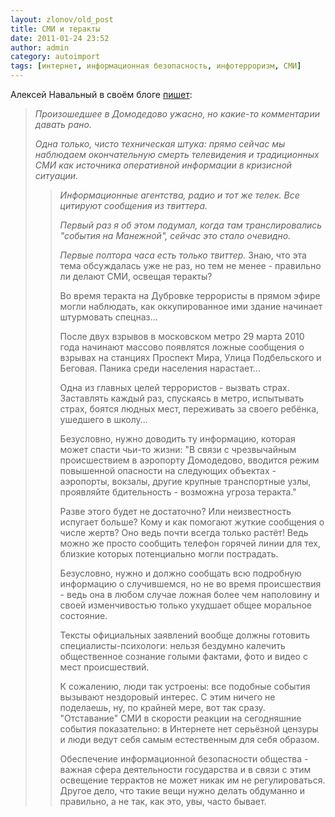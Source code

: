 ```yaml
---
layout: zlonov/old_post
title: СМИ и теракты
date: 2011-01-24 23:52
author: admin
category: autoimport
tags: [интернет, информационная безопасность, инфотерроризм, СМИ]
---
```

Алексей Навальный в своём блоге <a href="http://navalny.livejournal.com/545352.html">пишет</a>:
<blockquote><em>Произошедшее в Домодедово ужасно, но какие-то комментарии давать рано.</em>

<em>Одна только, чисто техническая штука: прямо сейчас мы наблюдаем окончательную смерть телевидения и традиционных СМИ как источника оперативной информации в кризисной ситуации.</em>

<blockquote><em>Информационные агентства, радио и тот же телек. Все цитируют сообщения из твиттера.</em>

<em>Первый раз я об этом подумал, когда там транслировались "события на Манежной", сейчас это стало очевидно.</em>

<em>Первые полтора часа есть только твиттер.</em>
Знаю, что эта тема обсуждалась уже не раз, но тем не менее - правильно ли делают СМИ, освещая теракты?

Во время теракта на Дубровке террористы в прямом эфире могли наблюдать, как оккупированное ими здание начинает штурмовать спецназ...

После двух взрывов в московском метро 29 марта 2010 года начинают массово появлятся ложные сообщения о взрывах на станциях Проспект Мира, Улица Подбельского и Беговая. Паника среди населения нарастает...

Одна из главных целей террористов - вызвать страх. Заставлять каждый раз, спускаясь в метро, испытывать страх, боятся людных мест, переживать за своего ребёнка, ушедшего в школу...

Безусловно, нужно доводить ту информацию, которая может спасти чьи-то жизни: "В связи с чрезвычайным происшествием в аэропорту Домодедово, вводится режим повышенной опасности на следующих объектах - аэропорты, вокзалы, другие крупные транспортные узлы, проявляйте бдительность - возможна угроза теракта."

Разве этого будет не достаточно? Или неизвестность испугает больше? Кому и как помогают жуткие сообщения о числе жертв? Оно ведь почти всегда только растёт! Ведь можно же просто сообщить телефон горячей линии для тех, близкие которых потенциально могли пострадать.

Безусловно, нужно и должно сообщать всю подробную информацию о случившемся, но не во время происшествия - ведь она в любом случае ложная более чем наполовину и своей изменчивостью только ухудшает общее моральное состояние.

Тексты официальных заявлений вообще должны готовить специалисты-психологи: нельзя бездумно калечить общественное сознание голыми фактами, фото и видео с мест происшествий.

К сожалению, люди так устроены: все подобные события вызывают нездоровый интерес. С этим ничего не поделаешь, ну, по крайней мере, вот так сразу. "Отставание" СМИ в скорости реакции на сегодняшние события показательно: в Интернете нет серьёзной цензуры и люди ведут себя самым естественным для себя образом.

Обеспечение информационной безопасности общества - важная сфера деятельности государства и в связи с этим освещение террактов не может никак им не регулироваться. Другое дело, что такие вещи нужно делать обдуманно и правильно, а не так, как это, увы, часто бывает.
